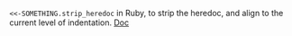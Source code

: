 `<<-SOMETHING.strip_heredoc` in Ruby, to strip the heredoc, and align to the current level of indentation. [Doc](http://apidock.com/rails/String/strip_heredoc)
